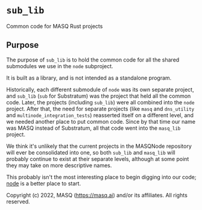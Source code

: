 # `sub_lib`
Common code for MASQ Rust projects

## Purpose
The purpose of `sub_lib` is to hold the common code for all the shared submodules we use in the `node` subproject.

It is built as a library, and is not intended as a standalone program.

Historically, each different submodule of `node` was its own separate project, and `sub_lib`
(`sub` for Substratum) was the project that held all the common code. Later, the projects
(including `sub_lib`) were all combined into the `node` project. After that, the need for
separate projects (like `masq` and `dns_utility` and `multinode_integration_tests`) reasserted
itself on a different level, and we needed another place to put common code. Since by that time
our name was MASQ instead of Substratum, all that code went into the `masq_lib` project.

We think it's unlikely that the current projects in the MASQNode repository will ever be
consolidated into one, so both `sub_lib` and `masq_lib` will probably continue to exist at
their separate levels, although at some point they may take on more descriptive names.

This probably isn't the most interesting place to begin digging into our code;
[node](https://github.com/MASQ-Project/Node/tree/master/node)
is a better place to start.

Copyright (c) 2022, MASQ (https://masq.ai) and/or its affiliates. All rights reserved.
